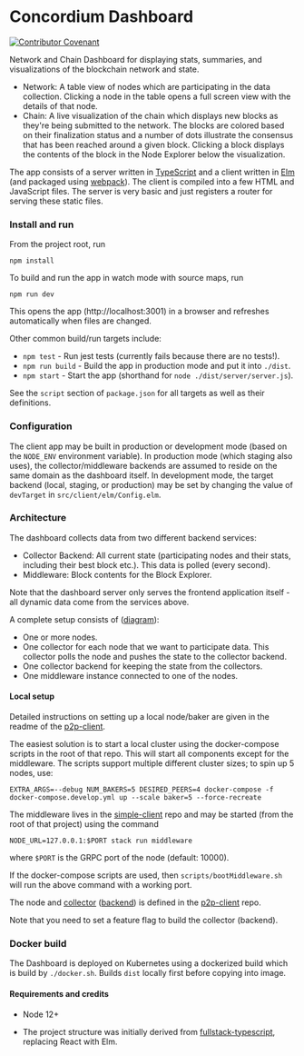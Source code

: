 # Concordium Dashboard

[![Contributor Covenant](https://img.shields.io/badge/Contributor%20Covenant-2.0-4baaaa.svg)](https://github.com/Concordium/.github/blob/main/.github/CODE_OF_CONDUCT.md)

Network and Chain Dashboard for displaying stats, summaries, and visualizations of the blockchain network and state.

- Network: A table view of nodes which are participating in the data collection.
  Clicking a node in the table opens a full screen view with the details of that node.
- Chain: A live visualization of the chain which displays new blocks as they're being submitted to the network.
  The blocks are colored based on their finalization status and a number of dots illustrate the
  consensus that has been reached around a given block.
  Clicking a block displays the contents of the block in the Node Explorer below the visualization.

The app consists of a server written in [TypeScript](https://github.com/Microsoft/TypeScript)
and a client written in [Elm](https://elm-lang.org/) (and packaged using [webpack](https://webpack.github.io/)).
The client is compiled into a few HTML and JavaScript files.
The server is very basic and just registers a router for serving these static files.


### Install and run

From the project root, run
```
npm install
```

To build and run the app in watch mode with source maps, run
```
npm run dev
```

This opens the app (http://localhost:3001) in a browser and refreshes automatically when files are changed.

Other common build/run targets include:
  
- `npm test` - Run jest tests (currently fails because there are no tests!).
- `npm run build` - Build the app in production mode and put it into `./dist`.
- `npm start` - Start the app (shorthand for `node ./dist/server/server.js`).

See the `script` section of `package.json` for all targets as well as their definitions.


### Configuration

The client app may be built in production or development mode (based on the `NODE_ENV` environment variable).
In production mode (which staging also uses), the collector/middleware backends are assumed to reside on the same 
domain as the dashboard itself. In development mode, the target backend (local, staging, or production) may be set
by changing the value of `devTarget` in `src/client/elm/Config.elm`.


### Architecture

The dashboard collects data from two different backend services:

- Collector Backend: All current state (participating nodes and their stats, including their best block etc.).
  This data is polled (every second).
- Middleware: Block contents for the Block Explorer.

Note that the dashboard server only serves the frontend application itself - all dynamic data come from the services above.

A complete setup consists of ([diagram](https://docs.google.com/drawings/d/1FWV8Ah9RAiqMaghT3Ql1JyGnBq0_TxOS6BgM6mFjepQ/edit)):

- One or more nodes.
- One collector for each node that we want to participate data. This collector polls the node and pushes the state to the collector backend.
- One collector backend for keeping the state from the collectors.
- One middleware instance connected to one of the nodes.


#### Local setup

Detailed instructions on setting up a local node/baker are given in the readme of
the [p2p-client](https://gitlab.com/Concordium/p2p-client).

The easiest solution is to start a local cluster using the docker-compose scripts in the root of that repo.
This will start all components except for the middleware. The scripts support multiple different cluster sizes;
to spin up 5 nodes, use:

```
EXTRA_ARGS=--debug NUM_BAKERS=5 DESIRED_PEERS=4 docker-compose -f docker-compose.develop.yml up --scale baker=5 --force-recreate
```

The middleware lives in the [simple-client](https://gitlab.com/Concordium/consensus/simple-client/) repo
and may be started (from the root of that project) using the command
```
NODE_URL=127.0.0.1:$PORT stack run middleware
```
where `$PORT` is the GRPC port of the node (default: 10000).

If the docker-compose scripts are used, then `scripts/bootMiddleware.sh` will run the above command with a working port.

The node and [collector](https://gitlab.com/Concordium/p2p-client/blob/develop/src/bin/collector.rs)
([backend](https://gitlab.com/Concordium/p2p-client/blob/develop/src/bin/collector_backend.rs)) is defined in the
[p2p-client](https://gitlab.com/Concordium/p2p-client) repo.

Note that you need to set a feature flag to build the collector (backend).


### Docker build

The Dashboard is deployed on Kubernetes using a dockerized build which is build by `./docker.sh`.
Builds `dist` locally first before copying into image. 


#### Requirements and credits

- Node 12+

- The project structure was initially derived from [fullstack-typescript](https://github.com/gilamran/fullstack-typescript),
replacing React with Elm.
